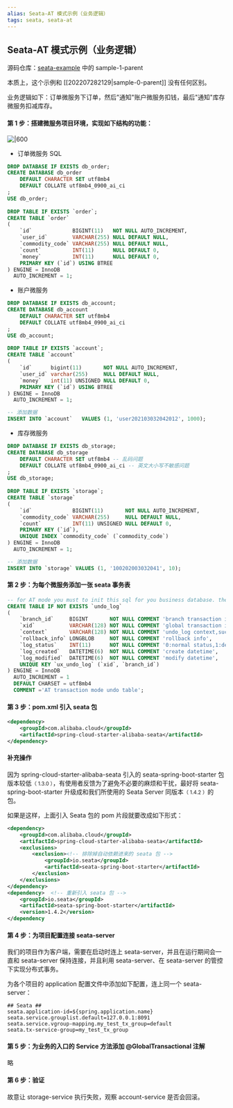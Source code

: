 ```yaml
---
alias: Seata-AT 模式示例（业务逻辑）
tags: seata, seata-at
---
```


## Seata-AT 模式示例（业务逻辑）


源码仓库：[seata-example](https://e.coding.net/hemiao/code-sample/seata-examples.git) 中的 sample-1-parent

本质上，这个示例和 [[202207282129|sample-0-parent]] 没有任何区别。

业务逻辑如下：订单微服务下订单，然后"通知"账户微服务扣钱，最后"通知"库存微服务扣减库存。

#### 第 1 步：搭建微服务项目环境，实现如下结构的功能：

![|600](https://woniumd.oss-cn-hangzhou.aliyuncs.com/java/hemiao/20220929232551.png)



- 订单微服务 SQL

```sql
DROP DATABASE IF EXISTS db_order;  
CREATE DATABASE db_order  
    DEFAULT CHARACTER SET utf8mb4 
    DEFAULT COLLATE utf8mb4_0900_ai_ci 
;  
USE db_order;  
  
DROP TABLE IF EXISTS `order`;  
CREATE TABLE `order`  
(  
    `id`             BIGINT(11)   NOT NULL AUTO_INCREMENT,  
    `user_id`        VARCHAR(255) NULL DEFAULT NULL,  
    `commodity_code` VARCHAR(255) NULL DEFAULT NULL,  
    `count`          INT(11)      NULL DEFAULT 0,  
    `money`          INT(11)      NULL DEFAULT 0,  
    PRIMARY KEY (`id`) USING BTREE  
) ENGINE = InnoDB  
  AUTO_INCREMENT = 1;
```

- 账户微服务

```sql
DROP DATABASE IF EXISTS db_account;  
CREATE DATABASE db_account  
    DEFAULT CHARACTER SET utf8mb4 
    DEFAULT COLLATE utf8mb4_0900_ai_ci 
;  
USE db_account;  
  
DROP TABLE IF EXISTS `account`;  
CREATE TABLE `account`  
(  
    `id`      bigint(11)       NOT NULL AUTO_INCREMENT,  
    `user_id` varchar(255)     NULL DEFAULT NULL,  
    `money`   int(11) UNSIGNED NULL DEFAULT 0,  
    PRIMARY KEY (`id`) USING BTREE  
) ENGINE = InnoDB  
  AUTO_INCREMENT = 1;  

-- 添加数据
INSERT INTO `account`   VALUES (1, 'user202103032042012', 1000);
```

- 库存微服务

```sql
DROP DATABASE IF EXISTS db_storage;  
CREATE DATABASE db_storage  
    DEFAULT CHARACTER SET utf8mb4 -- 乱码问题  
    DEFAULT COLLATE utf8mb4_0900_ai_ci -- 英文大小写不敏感问题  
;  
USE db_storage;  
  
DROP TABLE IF EXISTS `storage`;  
CREATE TABLE `storage`  
(  
    `id`             BIGINT(11)       NOT NULL AUTO_INCREMENT,  
    `commodity_code` VARCHAR(255)     NULL DEFAULT NULL,  
    `count`          INT(11) UNSIGNED NULL DEFAULT 0,  
    PRIMARY KEY (`id`),  
    UNIQUE INDEX `commodity_code` (`commodity_code`)  
) ENGINE = InnoDB  
  AUTO_INCREMENT = 1;  

-- 添加数据  
INSERT INTO `storage` VALUES (1, '100202003032041', 10);
```

#### 第 2 步：为每个微服务添加一张 seata 事务表

```sql
-- for AT mode you must to init this sql for you business database. the seata server not need it.
CREATE TABLE IF NOT EXISTS `undo_log`
(
	`branch_id`     BIGINT       NOT NULL COMMENT 'branch transaction id',
	`xid`           VARCHAR(128) NOT NULL COMMENT 'global transaction id',
	`context`       VARCHAR(128) NOT NULL COMMENT 'undo_log context,such as serialization',
	`rollback_info` LONGBLOB     NOT NULL COMMENT 'rollback info',
	`log_status`    INT(11)      NOT NULL COMMENT '0:normal status,1:defense status',
	`log_created`   DATETIME(6)  NOT NULL COMMENT 'create datetime',
	`log_modified`  DATETIME(6)  NOT NULL COMMENT 'modify datetime',
	UNIQUE KEY `ux_undo_log` (`xid`, `branch_id`)
) ENGINE = InnoDB
  AUTO_INCREMENT = 1
  DEFAULT CHARSET = utf8mb4 
  COMMENT ='AT transaction mode undo table';
```

#### 第 3 步：pom.xml 引入 seata 包

```xml
<dependency>
	<groupId>com.alibaba.cloud</groupId>
	<artifactId>spring-cloud-starter-alibaba-seata</artifactId>
</dependency>
```

#### 补充操作

因为 spring-cloud-starter-alibaba-seata 引入的 seata-spring-boot-starter 包版本较低<small>（ 1.3.0 ）</small>，有使用者反馈为了避免不必要的麻烦和干扰，最好将 seata-spring-boot-starter 升级成和我们所使用的 Seata Server 同版本<small>（ 1.4.2 ）</small>的包。

如果是这样，上面引入 Seata 包的 pom 片段就要改成如下形式：

```xml
<dependency>  
    <groupId>com.alibaba.cloud</groupId>  
    <artifactId>spring-cloud-starter-alibaba-seata</artifactId>  
    <exclusions>  
        <exclusion><!-- 排除掉自动依赖进来的 seata 包 -->
            <groupId>io.seata</groupId>  
            <artifactId>seata-spring-boot-starter</artifactId>  
        </exclusion>  
    </exclusions>  
</dependency>  
<dependency>  <!-- 重新引入 seata 包 -->
    <groupId>io.seata</groupId>  
    <artifactId>seata-spring-boot-starter</artifactId>  
    <version>1.4.2</version>  
</dependency
```

#### 第 4 步：为项目配置连接 seata-server

我们的项目作为客户端，需要在启动时连上 seata-server，并且在运行期间会一直和 seata-server 保持连接，并且利用 seata-server、在 seata-server 的管控下实现分布式事务。

为各个项目的 application 配置文件中添加如下配置，连上同一个 seata-server：

```properties
## Seata ##
seata.application-id=${spring.application.name}
seata.service.grouplist.default=127.0.0.1:8091
seata.service.vgroup-mapping.my_test_tx_group=default
seata.tx-service-group=my_test_tx_group
```


#### 第 5 步：为业务的入口的 Service 方法添加 **@GlobalTransactional** 注解

略

#### 第 6 步：验证

故意让 storage-service 执行失败，观察 account-service 是否会回滚。
